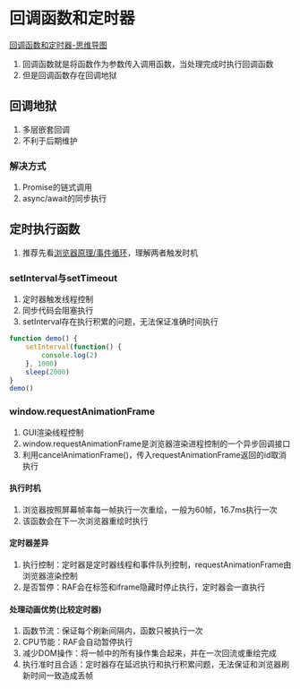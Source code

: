 # 回调函数和定时器

[回调函数和定时器-思维导图](./mind/01-回调函数和定时器.html)

1. 回调函数就是将函数作为参数传入调用函数，当处理完成时执行回调函数
2. 但是回调函数存在回调地狱

## 回调地狱

1. 多层嵌套回调
2. 不利于后期维护

### 解决方式

1. Promise的链式调用
2. async/await的同步执行

## 定时执行函数

1. 推荐先看[浏览器原理/事件循环](../../浏览器原理/04-事件循环.md)，理解两者触发时机

### setInterval与setTimeout

1. 定时器触发线程控制
2. 同步代码会阻塞执行
3. setInterval存在执行积累的问题，无法保证准确时间执行

```js
function demo() {
    setInterval(function() {
        console.log(2)
    }, 1000)
    sleep(2000)
}
demo()
```

### window.requestAnimationFrame

1. GUI渲染线程控制
2. window.requestAnimationFrame是浏览器渲染进程控制的一个异步回调接口
3. 利用cancelAnimationFrame()，传入requestAnimationFrame返回的id取消执行

#### 执行时机

1. 浏览器按照屏幕帧率每一帧执行一次重绘，一般为60帧，16.7ms执行一次
2. 该函数会在下一次浏览器重绘时执行

#### 定时器差异

1. 执行控制：定时器是定时器线程和事件队列控制，requestAnimationFrame由浏览器渲染控制
2. 是否暂停：RAF会在标签和iframe隐藏时停止执行，定时器会一直执行

#### 处理动画优势(比较定时器)

1. 函数节流：保证每个刷新间隔内，函数只被执行一次
2. CPU节能：RAF会自动暂停执行
3. 减少DOM操作：将一帧中的所有操作集合起来，并在一次回流或重绘完成
4. 执行准时且合适：定时器存在延迟执行和执行积累问题，无法保证和浏览器刷新时间一致造成丢帧
